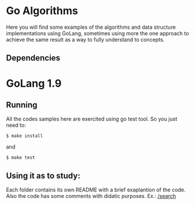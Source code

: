 # Go Algorithms

Here you will find some examples of the algorithms and data structure implementations using GoLang, sometimes using more the one approach to achieve the same result as a way to fully understand to concepts.

## Dependencies
# GoLang 1.9

## Running

All the codes samples here are exercited using go test tool. So you just need to:

```shell
$ make install
```

and

```shell
$ make test
```

## Using it as to study:

Each folder contains its own README with a brief exaplantion of the code. Also the code has some comments with didatic purposes.
Ex.:
[/search](/search/)